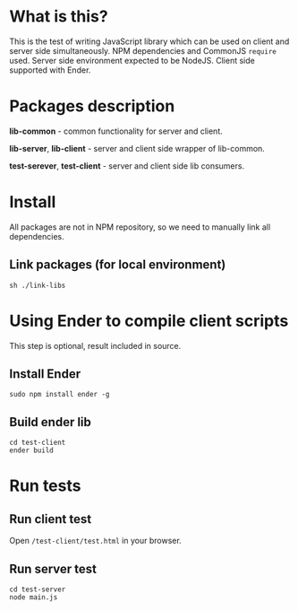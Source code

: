 # What is this?

This is the test of writing JavaScript library which can be used on client and server side simultaneously.
NPM dependencies and CommonJS `require` used.
Server side environment expected to be NodeJS.
Client side supported with Ender.

# Packages description

**lib-common** - common functionality for server and client.

**lib-server**, **lib-client** - server and client side wrapper of lib-common.

**test-serever**, **test-client** - server and client side lib consumers.
 
# Install

All packages are not in NPM repository, so we need to manually link all dependencies.

## Link packages (for local environment)

    sh ./link-libs

# Using Ender to compile client scripts

This step is optional, result included in source.

## Install Ender

    sudo npm install ender -g

## Build ender lib

    cd test-client
    ender build

# Run tests

## Run client test

Open `/test-client/test.html` in your browser.

## Run server test

    cd test-server
    node main.js